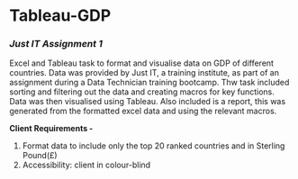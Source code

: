 # Tableau-GDP
###  *Just IT Assignment 1*
Excel and Tableau task to format and visualise data on GDP of different countries. Data was provided by Just IT, a training institute, as part of an assignment during a Data Technician training bootcamp. Thw task included sorting and filtering out the data and creating macros for key functions. Data was then visualised using Tableau. Also included is a report, this was generated from the formatted excel data and using the relevant macros.

**Client Requirements -**

  1. Format data to include only the top 20 ranked countries and in Sterling Pound(£)
  2. Accessibility: client in colour-blind

